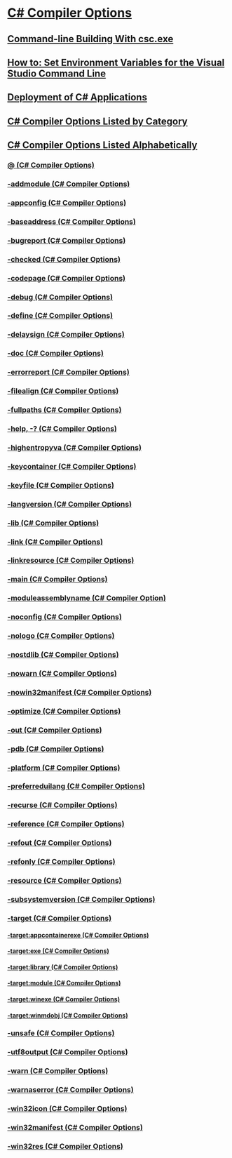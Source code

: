 # [C# Compiler Options](index.md)
## [Command-line Building With csc.exe](command-line-building-with-csc-exe.md)
## [How to: Set Environment Variables for the Visual Studio Command Line](how-to-set-environment-variables-for-the-visual-studio-command-line.md)
## [Deployment of C# Applications](app-deployment.md)
## [C# Compiler Options Listed by Category](listed-by-category.md)
## [C# Compiler Options Listed Alphabetically](listed-alphabetically.md)
### [@ (C# Compiler Options)](response-file-compiler-option.md)
### [-addmodule (C# Compiler Options)](addmodule-compiler-option.md)
### [-appconfig (C# Compiler Options)](appconfig-compiler-option.md)
### [-baseaddress (C# Compiler Options)](baseaddress-compiler-option.md)
### [-bugreport (C# Compiler Options)](bugreport-compiler-option.md)
### [-checked (C# Compiler Options)](checked-compiler-option.md)
### [-codepage (C# Compiler Options)](codepage-compiler-option.md)
### [-debug (C# Compiler Options)](debug-compiler-option.md)
### [-define (C# Compiler Options)](define-compiler-option.md)
### [-delaysign (C# Compiler Options)](delaysign-compiler-option.md)
### [-doc (C# Compiler Options)](doc-compiler-option.md)
### [-errorreport (C# Compiler Options)](errorreport-compiler-option.md)
### [-filealign (C# Compiler Options)](filealign-compiler-option.md)
### [-fullpaths (C# Compiler Options)](fullpaths-compiler-option.md)
### [-help, -? (C# Compiler Options)](help-compiler-option.md)
### [-highentropyva (C# Compiler Options)](highentropyva-compiler-option.md)
### [-keycontainer (C# Compiler Options)](keycontainer-compiler-option.md)
### [-keyfile (C# Compiler Options)](keyfile-compiler-option.md)
### [-langversion (C# Compiler Options)](langversion-compiler-option.md)
### [-lib (C# Compiler Options)](lib-compiler-option.md)
### [-link (C# Compiler Options)](link-compiler-option.md)
### [-linkresource (C# Compiler Options)](linkresource-compiler-option.md)
### [-main (C# Compiler Options)](main-compiler-option.md)
### [-moduleassemblyname (C# Compiler Option)](moduleassemblyname-compiler-option.md)
### [-noconfig (C# Compiler Options)](noconfig-compiler-option.md)
### [-nologo (C# Compiler Options)](nologo-compiler-option.md)
### [-nostdlib (C# Compiler Options)](nostdlib-compiler-option.md)
### [-nowarn (C# Compiler Options)](nowarn-compiler-option.md)
### [-nowin32manifest (C# Compiler Options)](nowin32manifest-compiler-option.md)
### [-optimize (C# Compiler Options)](optimize-compiler-option.md)
### [-out (C# Compiler Options)](out-compiler-option.md)
### [-pdb (C# Compiler Options)](pdb-compiler-option.md)
### [-platform (C# Compiler Options)](platform-compiler-option.md)
### [-preferreduilang (C# Compiler Options)](preferreduilang-compiler-option.md)
### [-recurse (C# Compiler Options)](recurse-compiler-option.md)
### [-reference (C# Compiler Options)](reference-compiler-option.md)
### [-refout (C# Compiler Options)](refout-compiler-option.md)
### [-refonly (C# Compiler Options)](refonlye-compiler-option.md)
### [-resource (C# Compiler Options)](resource-compiler-option.md)
### [-subsystemversion (C# Compiler Options)](subsystemversion-compiler-option.md)
### [-target (C# Compiler Options)](target-compiler-option.md)
#### [-target:appcontainerexe (C# Compiler Options)](target-appcontainerexe-compiler-option.md)
#### [-target:exe (C# Compiler Options)](target-exe-compiler-option.md)
#### [-target:library (C# Compiler Options)](target-library-compiler-option.md)
#### [-target:module (C# Compiler Options)](target-module-compiler-option.md)
#### [-target:winexe (C# Compiler Options)](target-winexe-compiler-option.md)
#### [-target:winmdobj (C# Compiler Options)](target-winmdobj-compiler-option.md)
### [-unsafe (C# Compiler Options)](unsafe-compiler-option.md)
### [-utf8output (C# Compiler Options)](utf8output-compiler-option.md)
### [-warn (C# Compiler Options)](warn-compiler-option.md)
### [-warnaserror (C# Compiler Options)](warnaserror-compiler-option.md)
### [-win32icon (C# Compiler Options)](win32icon-compiler-option.md)
### [-win32manifest (C# Compiler Options)](win32manifest-compiler-option.md)
### [-win32res (C# Compiler Options)](win32res-compiler-option.md)
